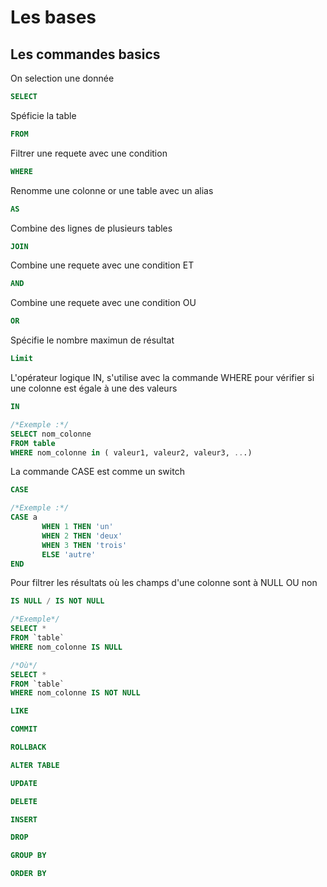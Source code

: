 # Les bases

## Les commandes basics

On selection une donnée 
``` sql
SELECT 
```

Spéficie la table 
``` sql
FROM 
```

Filtrer une requete avec une condition
``` sql
WHERE
```

Renomme une colonne or une table avec un alias
``` sql
AS 
```

Combine des lignes de plusieurs tables
``` sql
JOIN 
```

Combine une requete avec une condition ET
``` sql
AND
```

Combine une requete avec une condition OU
``` sql
OR
```

Spécifie le nombre maximun de résultat
``` sql
Limit
```

L'opérateur logique IN, s'utilise avec la commande WHERE pour vérifier si une colonne est égale à une des valeurs
``` sql
IN

/*Exemple :*/
SELECT nom_colonne
FROM table
WHERE nom_colonne in ( valeur1, valeur2, valeur3, ...)
```

La commande CASE est comme un switch
``` sql
CASE

/*Exemple :*/
CASE a 
       WHEN 1 THEN 'un'
       WHEN 2 THEN 'deux'
       WHEN 3 THEN 'trois'
       ELSE 'autre'
END
```

Pour filtrer les résultats où les champs d'une colonne sont à NULL OU non
``` sql
IS NULL / IS NOT NULL

/*Exemple*/
SELECT *
FROM `table`
WHERE nom_colonne IS NULL

/*Où*/
SELECT *
FROM `table`
WHERE nom_colonne IS NOT NULL
```

``` sql
LIKE
```

``` sql
COMMIT
```

``` sql
ROLLBACK
```

``` sql
ALTER TABLE
```

``` sql
UPDATE
```

``` sql
DELETE
```

``` sql
INSERT
```

``` sql
DROP
```

``` sql
GROUP BY
```

``` sql
ORDER BY
```
